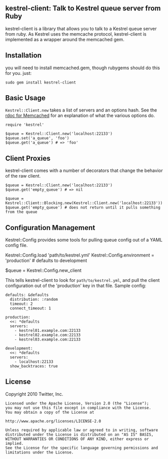 ## kestrel-client: Talk to Kestrel queue server from Ruby

kestrel-client is a library that allows you to talk to a Kestrel queue server from ruby. As Kestrel uses the memcache protocol, kestrel-client is implemented as a wrapper around the memcached gem.


## Installation

you will need to install memcached.gem, though rubygems should do this for you. just:

    sudo gem install kestrel-client


## Basic Usage

`Kestrel::Client.new` takes a list of servers and an options hash. See the [rdoc for Memcached](http://blog.evanweaver.com/files/doc/fauna/memcached/classes/Memcached.html) for an explanation of what the various options do.

    require 'kestrel'

    $queue = Kestrel::Client.new('localhost:22133')
    $queue.set('a_queue', 'foo')
    $queue.get('a_queue') # => 'foo'


## Client Proxies

kestrel-client comes with a number of decorators that change the behavior of the raw client.

    $queue = Kestrel::Client.new('localhost:22133')
    $queue.get('empty_queue') # => nil

    $queue = Kestrel::Client::Blocking.new(Kestrel::Client.new('localhost:22133'))
    $queue.get('empty_queue') # does not return until it pulls something from the queue


## Configuration Management

Kestrel::Config provides some tools for pulling queue config out of a YAML config file.

   Kestrel::Config.load 'path/to/kestrel.yml'
   Kestrel::Config.environment = 'production' # defaults to development

   $queue = Kestrel::Config.new_client

This tells kestrel-client to look for `path/to/kestrel.yml`, and pull the client configuration out of
the 'production' key in that file. Sample config:

    defaults: &defaults
      distribution: :random
      timeout: 2
      connect_timeout: 1

    production:
      <<: *defaults
      servers:
        - kestrel01.example.com:22133
        - kestrel02.example.com:22133
        - kestrel03.example.com:22133

    development:
      <<: *defaults
      servers:
        - localhost:22133
      show_backtraces: true


## License

Copyright 2010 Twitter, Inc.

    Licensed under the Apache License, Version 2.0 (the "License");
    you may not use this file except in compliance with the License.
    You may obtain a copy of the License at

    http://www.apache.org/licenses/LICENSE-2.0

    Unless required by applicable law or agreed to in writing, software
    distributed under the License is distributed on an "AS IS" BASIS,
    WITHOUT WARRANTIES OR CONDITIONS OF ANY KIND, either express or implied.
    See the License for the specific language governing permissions and
    limitations under the License.


